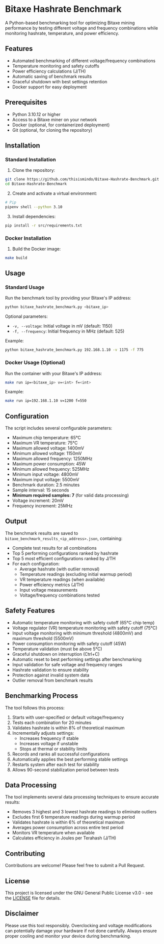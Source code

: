 # Bitaxe Hashrate Benchmark

A Python-based benchmarking tool for optimizing Bitaxe mining performance by testing different voltage and frequency combinations while monitoring hashrate, temperature, and power efficiency.

## Features

- Automated benchmarking of different voltage/frequency combinations
- Temperature monitoring and safety cutoffs
- Power efficiency calculations (J/TH)
- Automatic saving of benchmark results
- Graceful shutdown with best settings retention
- Docker support for easy deployment

## Prerequisites

- Python 3.10.12 or higher
- Access to a Bitaxe miner on your network
- Docker (optional, for containerized deployment)
- Git (optional, for cloning the repository)

## Installation

### Standard Installation

1. Clone the repository:
```bash
git clone https://github.com/thisismindo/Bitaxe-Hashrate-Benchmark.git
cd Bitaxe-Hashrate-Benchmark
```

2. Create and activate a virtual environment:
```bash
# Pip
pipenv shell --python 3.10
```

3. Install dependencies:
```bash
pip install -r src/requirements.txt
```

### Docker Installation

1. Build the Docker image:
```bash
make build
```

## Usage

### Standard Usage

Run the benchmark tool by providing your Bitaxe's IP address:

```bash
python bitaxe_hashrate_benchmark.py <bitaxe_ip>
```

Optional parameters:
- `-v, --voltage`: Initial voltage in mV (default: 1150)
- `-f, --frequency`: Initial frequency in MHz (default: 525)

Example:
```bash
python bitaxe_hashrate_benchmark.py 192.168.1.10 -v 1175 -f 775
```

### Docker Usage (Optional)

Run the container with your Bitaxe's IP address:

```bash
make run ip=<bitaxe_ip> v=<int> f=<int>
```

Example:
```bash
make run ip=192.168.1.10 v=1200 f=550
```

## Configuration

The script includes several configurable parameters:

- Maximum chip temperature: 65°C
- Maximum VR temperature: 75°C
- Maximum allowed voltage: 1400mV
- Minimum allowed voltage: 1150mV
- Maximum allowed frequency: 1250MHz
- Maximum power consumption: 45W
- Minimum allowed frequency: 525MHz
- Minimum input voltage: 4800mV
- Maximum input voltage: 5500mV
- Benchmark duration: 2.5 minutes
- Sample interval: 15 seconds
- **Minimum required samples: 7** (for valid data processing)
- Voltage increment: 20mV
- Frequency increment: 25MHz

## Output

The benchmark results are saved to `bitaxe_benchmark_results_<ip_address>.json`, containing:
- Complete test results for all combinations
- Top 5 performing configurations ranked by hashrate
- Top 5 most efficient configurations ranked by J/TH
- For each configuration:
  - Average hashrate (with outlier removal)
  - Temperature readings (excluding initial warmup period)
  - VR temperature readings (when available)
  - Power efficiency metrics (J/TH)
  - Input voltage measurements
  - Voltage/frequency combinations tested

## Safety Features

- Automatic temperature monitoring with safety cutoff (65°C chip temp)
- Voltage regulator (VR) temperature monitoring with safety cutoff (75°C)
- Input voltage monitoring with minimum threshold (4800mV) and maximum threshold (5500mV)
- Power consumption monitoring with safety cutoff (45W)
- Temperature validation (must be above 5°C)
- Graceful shutdown on interruption (Ctrl+C)
- Automatic reset to best performing settings after benchmarking
- Input validation for safe voltage and frequency ranges
- Hashrate validation to ensure stability
- Protection against invalid system data
- Outlier removal from benchmark results

## Benchmarking Process

The tool follows this process:
1. Starts with user-specified or default voltage/frequency
2. Tests each combination for 20 minutes
3. Validates hashrate is within 8% of theoretical maximum
4. Incrementally adjusts settings:
   - Increases frequency if stable
   - Increases voltage if unstable
   - Stops at thermal or stability limits
5. Records and ranks all successful configurations
6. Automatically applies the best performing stable settings
7. Restarts system after each test for stability
8. Allows 90-second stabilization period between tests

## Data Processing

The tool implements several data processing techniques to ensure accurate results:
- Removes 3 highest and 3 lowest hashrate readings to eliminate outliers
- Excludes first 6 temperature readings during warmup period
- Validates hashrate is within 6% of theoretical maximum
- Averages power consumption across entire test period
- Monitors VR temperature when available
- Calculates efficiency in Joules per Terahash (J/TH)

## Contributing

Contributions are welcome! Please feel free to submit a Pull Request.

## License

This project is licensed under the GNU General Public License v3.0 - see the [LICENSE](LICENSE) file for details.

## Disclaimer

Please use this tool responsibly. Overclocking and voltage modifications can potentially damage your hardware if not done carefully. Always ensure proper cooling and monitor your device during benchmarking.
